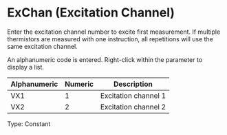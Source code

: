 # ExChan (Excitation Channel)

Enter the excitation channel number to excite first measurement. If multiple thermistors are measured with one instruction, all repetitions will use the same excitation channel.

An alphanumeric code is entered. Right-click within the parameter to display a list.

| Alphanumeric | Numeric | Description          |
| ------------ | ------- | -------------------- |
| VX1          | 1       | Excitation channel 1 |
| VX2          | 2       | Excitation channel 2 |

Type: Constant
